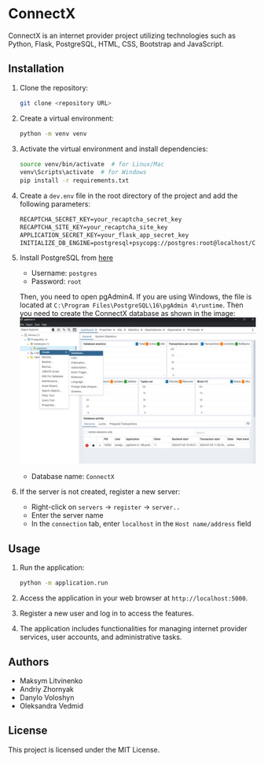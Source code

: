 # ConnectX

ConnectX is an internet provider project utilizing technologies such as Python, Flask, PostgreSQL, HTML, CSS, Bootstrap and JavaScript.

## Installation

1. Clone the repository:
    ```bash
    git clone <repository URL>
    ```
2. Create a virtual environment:
    ```bash
    python -m venv venv
    ```
3. Activate the virtual environment and install dependencies:
    ```bash
    source venv/bin/activate  # for Linux/Mac
    venv\Scripts\activate  # for Windows
    pip install -r requirements.txt
    ```
4. Create a `dev.env` file in the root directory of the project and add the following parameters:
    ```env
    RECAPTCHA_SECRET_KEY=your_recaptcha_secret_key
    RECAPTCHA_SITE_KEY=your_recaptcha_site_key
    APPLICATION_SECRET_KEY=your_flask_app_secret_key
    INITIALIZE_DB_ENGINE=postgresql+psycopg://postgres:root@localhost/ConnectX
    ```
5. Install PostgreSQL from [here](https://www.enterprisedb.com/downloads/postgres-postgresql-downloads) 
    - Username: `postgres`
    - Password: `root`

    Then, you need to open pgAdmin4. If you are using Windows, the file is located at `C:\Program Files\PostgreSQL\16\pgAdmin 4\runtime`. Then you need to create the ConnectX database as shown in the image:
    ![pgAdmin4](application/static/img/readme_image.png)
   - Database name: `ConnectX`

6. If the server is not created, register a new server:
    - Right-click on `servers` -> `register` -> `server..`
    - Enter the server name
    - In the `connection` tab, enter `localhost` in the `Host name/address` field

## Usage

1. Run the application:
    ```bash
    python -m application.run
    ```

2. Access the application in your web browser at `http://localhost:5000`.

3. Register a new user and log in to access the features.

4. The application includes functionalities for managing internet provider services, user accounts, and administrative tasks.

## Authors

- Maksym Litvinenko
- Andriy Zhornyak
- Danylo Voloshyn
- Oleksandra Vedmid

## License

This project is licensed under the MIT License.

